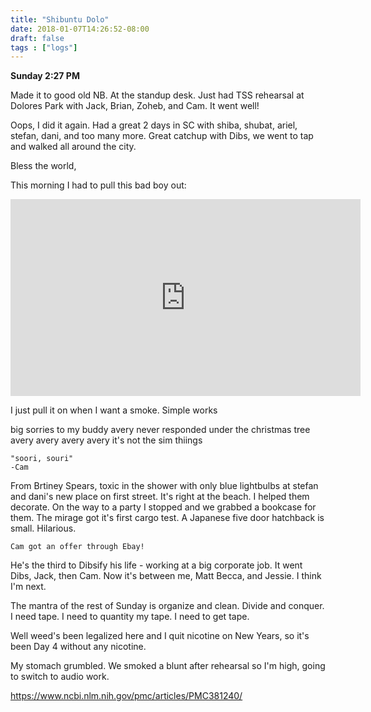 ```yaml
---
title: "Shibuntu Dolo"
date: 2018-01-07T14:26:52-08:00
draft: false
tags : ["logs"]
---
```


**Sunday 2:27 PM**

Made it to good old NB. At the standup desk. Just had TSS rehearsal at Dolores Park with Jack, Brian, Zoheb, and Cam. It went well!

Oops, I did it again. Had a great 2 days in SC with shiba, shubat, ariel, stefan, dani, and too many more. Great catchup with Dibs, we went to tap and walked all around the city.

Bless the world,

This morning I had to pull this bad boy out:

<iframe width="560" height="315" src="https://www.youtube.com/embed/HD__r66sFjk" frameborder="0" gesture="media" allow="encrypted-media" allowfullscreen></iframe>

I just pull it on when I want a smoke. Simple works



big sorries
to my buddy avery
never responded under the christmas tree
avery
avery
avery
avery
it's not the sim thiings




```
"soori, souri"
-Cam
```


From Brtiney Spears, toxic in the shower with only blue lightbulbs at stefan and dani's new place on first street. It's right at the beach.  I helped them decorate. On the way to a party I stopped and we grabbed a bookcase for them. The mirage got it's first cargo test. A Japanese five door hatchback is small. Hilarious.

```
Cam got an offer through Ebay!
```
He's the third to Dibsify his life - working at a big corporate job. It went Dibs, Jack, then Cam. Now it's between me, Matt Becca, and Jessie. I think I'm next.


The mantra of the rest of Sunday is organize and clean. Divide and conquer.
I need tape. I need to quantity my tape. I need to get tape.

Well weed's been legalized here and I quit nicotine on New Years, so it's been Day 4 without any nicotine.

My stomach grumbled. We smoked a blunt after rehearsal so I'm high, going to switch to audio work.


https://www.ncbi.nlm.nih.gov/pmc/articles/PMC381240/
